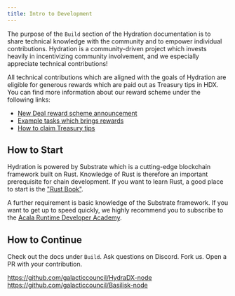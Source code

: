 ```yaml
---
title: Intro to Development
---
```


The purpose of the `Build` section of the Hydration documentation is to share technical knowledge with the community and to empower individual contributions. Hydration is a community-driven project which invests heavily in incentivizing community involvement, and we especially appreciate technical contributions!

All technical contributions which are aligned with the goals of Hydration are eligible for generous rewards which are paid out as Treasury tips in HDX. You can find more information about our reward scheme under the following links:

* [New Deal reward scheme announcement](https://hydradx.substack.com/p/incentivized-testnet-reward-scheme)
* [Example tasks which brings rewards](../community/spending_fw)
* [How to claim Treasury tips](../community/tip_request)


## How to Start

Hydration is powered by Substrate which is a cutting-edge blockchain framework built on Rust. Knowledge of Rust is therefore an important prerequisite for chain development. If you want to learn Rust, a good place to start is the ["Rust Book"](https://doc.rust-lang.org/stable/book/).

A further requirement is basic knowledge of the Substrate framework. If you want to get up to speed quickly, we highly recommend you to subscribe to the [Acala Runtime Developer Academy](https://www.industryconnect.org/substrate-runtime-developer-academy/).


## How to Continue

Check out the docs under `Build`. Ask questions on Discord. Fork us. Open a PR with your contribution.

https://github.com/galacticcouncil/HydraDX-node  
https://github.com/galacticcouncil/Basilisk-node
